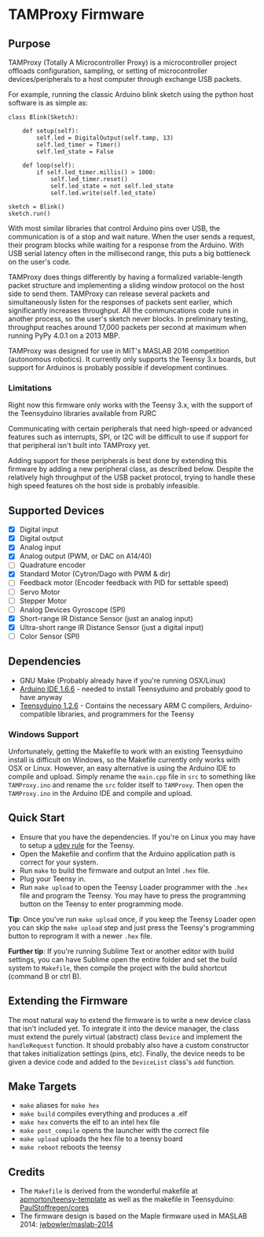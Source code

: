 TAMProxy Firmware
=================

Purpose
-------

TAMProxy (Totally A Microcontroller Proxy) is a microcontroller project offloads configuration, sampling, or setting of microcontroller devices/peripherals to a host computer through exchange USB packets.

For example, running the classic Arduino blink sketch using the python host software is as simple as:

	class Blink(Sketch):
	
	    def setup(self):
	        self.led = DigitalOutput(self.tamp, 13)
	        self.led_timer = Timer()
	        self.led_state = False
	
	    def loop(self):
	        if self.led_timer.millis() > 1000:
	            self.led_timer.reset()
	            self.led_state = not self.led_state
	            self.led.write(self.led_state)
	
    sketch = Blink()
    sketch.run()
    
With most similar libraries that control Arduino pins over USB, the communication is of a stop and wait nature. When the user sends a request, their program blocks while waiting for a response from the Arduino. With USB serial latency often in the millisecond range, this puts a big bottleneck on the user's code.

TAMProxy does things differently by having a formalized variable-length packet structure and implementing a sliding window protocol on the host side to send them. TAMProxy can release several packets and simultaneously listen for the responses of packets sent earlier, which significantly increases throughput. All the communcations code runs in another process, so the user's sketch never blocks. In preliminary testing, throughput reaches around 17,000 packets per second at maximum when running PyPy 4.0.1 on a 2013 MBP.

TAMProxy was designed for use in MIT's MASLAB 2016 competition (autonomous robotics). It currently only supports the Teensy 3.x boards, but support for Arduinos is probably possible if development continues.

### Limitations
Right now this firmware only works with the Teensy 3.x, with the support of the Teensyduino libraries available from PJRC

Communicating with certain peripherals that need high-speed or advanced features such as interrupts, SPI, or I2C will be difficult to use if support for that peripheral isn't built into TAMProxy yet.

Adding support for these peripherals is best done by extending this firmware by adding a new peripheral class, as described below. Despite the relatively high throughput of the USB packet protocol, trying to handle these high speed features oh the host side is probably infeasible.

Supported Devices
-----------------
- [x] Digital input
- [x] Digital output
- [x] Analog input
- [x] Analog output (PWM, or DAC on A14/40)
- [ ] Quadrature encoder
- [x] Standard Motor (Cytron/Dago with PWM & dir)
- [ ] Feedback motor (Encoder feedback with PID for settable speed)
- [ ] Servo Motor
- [ ] Stepper Motor
- [ ] Analog Devices Gyroscope (SPI)
- [x] Short-range IR Distance Sensor (just an analog input)
- [x] Ultra-short range IR Distance Sensor (just a digital input)
- [ ] Color Sensor (SPI)

Dependencies
------------

- GNU Make (Probably already have if you're running OSX/Linux)
- [Arduino IDE 1.6.6](https://www.arduino.cc/en/Main/OldSoftwareReleases#previous) - needed to install Teensyduino and probably good to have anyway
- [Teensyduino 1.2.6](https://www.pjrc.com/teensy/td_download.html) - Contains the necessary ARM C compilers, Arduino-compatible libraries, and programmers for the Teensy

### Windows Support
Unfortunately, getting the Makefile to work with an existing Teensyduino install is difficult on Windows, so the Makefile currently only works with OSX or Linux.
However, an easy alternative is using the Arduino IDE to compile and upload. Simply rename the `main.cpp` file in `src` to something like `TAMProxy.ino` and rename the `src` folder itself to `TAMProxy`. Then open the `TAMProxy.ino` in the Arduino IDE and compile and upload. 

Quick Start
-----------

- Ensure that you have the dependencies. If you're on Linux you may have to setup a [udev rule](https://www.pjrc.com/teensy/loader_linux.html) for the Teensy.
- Open the Makefile and confirm that the Arduino application path is correct for your system.
- Run `make` to build the firmware and output an Intel `.hex` file.
- Plug your Teensy in.
- Run `make upload` to open the Teensy Loader programmer with the `.hex` file and program the Teensy. You may have to press the programming button on the Teensy to enter programming mode.

**Tip**: Once you've run `make upload` once, if you keep the Teensy Loader open you can skip the `make upload` step and just press the Teensy's programming button to reprogram it with a newer `.hex` file.

**Further tip**: If you're running Sublime Text or another editor with build settings, you can have Sublime open the entire folder and set the build system to `Makefile`, then compile the project with the build shortcut (command B or ctrl B).

Extending the Firmware
----------------------
The most natural way to extend the firmware is to write a new device class that isn't included yet. To integrate it into the device manager, the class must extend the purely virtual (abstract) class `Device` and implement the `handleRequest` function. It should probably also have a custom constructor that takes initialization settings (pins, etc). Finally, the device needs to be given a device code and added to the `DeviceList` class's `add` function.

Make Targets
------------

- `make` aliases for `make hex`
- `make build` compiles everything and produces a .elf
- `make hex` converts the elf to an intel hex file
- `make post_compile` opens the launcher with the correct file
- `make upload` uploads the hex file to a teensy board
- `make reboot` reboots the teensy

Credits
-------

- The `Makefile` is derived from the wonderful makefile at [apmorton/teensy-template](https://github.com/apmorton/teensy-template) as well as the makefile in Teensyduino: [PaulStoffregen/cores](PaulStoffregen/cores)
- The firmware design is based on the Maple firmware used in MASLAB 2014: [jwbowler/maslab-2014](https://github.com/jwbowler/maslab-2014)
